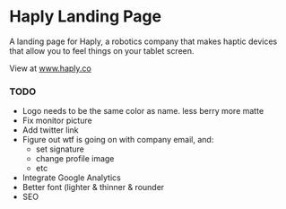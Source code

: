 # Haply Landing Page 

A landing page for Haply, a robotics company that makes haptic devices that allow you to feel things on your tablet screen.

View at www.haply.co

### TODO ###

- Logo needs to be the same color as name. less berry more matte 
- Fix monitor picture
- Add twitter link 
- Figure out wtf is going on with company email, and:
	- set signature
	- change profile image 
	- etc
- Integrate Google Analytics
- Better font (lighter & thinner & rounder
- SEO 


